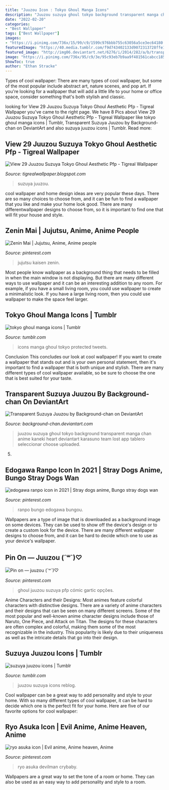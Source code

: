 ```yaml
---
title: "Juuzou Icon : Tokyo Ghoul Manga Icons"
description: "Juuzou suzuya ghoul tokyo background transparent manga chan anime kaneki heart deviantart karasuno team lost app tablero seleccionar choose uploaded"
date: "2022-02-20"
categories:
- "Best Wallpaper"
tags: ["Best Wallpaper"]
images:
- "https://i.pinimg.com/736x/15/99/c9/1599c976bbb755c63056a5ce3ec64180.jpg"
featuredImage: "https://40.media.tumblr.com/f9d743402133d9072313728ffe1ca85a/tumblr_nj263jP3XO1tv9nbto3_500.jpg"
featured_image: "http://img06.deviantart.net/6276/i/2014/282/a/b/transparent_suzuya_juuzou_by_background_chan-d80am77.png"
image: "https://i.pinimg.com/736x/95/c9/3e/95c93eb7b9aa9f481561cabcc1852929.jpg"
ShowToc: true
author: "Ethan Stracke"
---
```



Types of cool wallpaper:
There are many types of cool wallpaper, but some of the most popular include abstract art, nature scenes, and pop art. If you're looking for a wallpaper that will add a little life to your home or office space, consider something that's both stylish and classic.

	

		
looking for View 29 Juuzou Suzuya Tokyo Ghoul Aesthetic Pfp - Tigreal Wallpaper you've came to the right page. We have 8 Pics about View 29 Juuzou Suzuya Tokyo Ghoul Aesthetic Pfp - Tigreal Wallpaper like tokyo ghoul manga icons | Tumblr, Transparent Suzuya Juuzou by Background-chan on DeviantArt and also suzuya juuzou icons | Tumblr. Read more:
		
    
## View 29 Juuzou Suzuya Tokyo Ghoul Aesthetic Pfp - Tigreal Wallpaper

<img loading=lazy src="https://i0.wp.com/wallpaperaccess.com/full/183599.png" onerror="this.onerror=null;this.src='https://tse4.mm.bing.net/th?id=OIP.mVIIvrRTVKImEtP-HDYvlQHaE4&amp;pid=15.1';" alt="View 29 Juuzou Suzuya Tokyo Ghoul Aesthetic Pfp - Tigreal Wallpaper">

_Source: tigrealwallpaper.blogspot.com_

>suzuya juuzou. 

	

cool wallpaper and home design ideas are very popular these days. There are so many choices to choose from, and it can be fun to find a wallpaper that you like and make your home look good. There are many differentwallpaper designs to choose from, so it is important to find one that will fit your house and style.

    
## Zenin Mai | Jujutsu, Anime, Anime People

<img loading=lazy src="https://i.pinimg.com/736x/ab/3f/25/ab3f25b3db2ef06f88b9b06b47d51e0c.jpg" onerror="this.onerror=null;this.src='https://tse1.mm.bing.net/th?id=OIP.7Ykw36tW0ZXXwO7C0W42sgHaHZ&amp;pid=15.1';" alt="Zenin Mai | Jujutsu, Anime, Anime people">

_Source: pinterest.com_

>jujutsu kaisen zenin. 

	

Most people know wallpaper as a background thing that needs to be filled in when the main window is not displaying. But there are many different ways to use wallpaper and it can be an interesting addition to any room. For example, if you have a small living room, you could use wallpaper to create a minimalistic look. If you have a large living room, then you could use wallpaper to make the space feel larger.

    
## Tokyo Ghoul Manga Icons | Tumblr

<img loading=lazy src="https://38.media.tumblr.com/3a06752fb97eeaf0100e9c253a0ecf69/tumblr_inline_nijg11iye11sfvtb9.png" onerror="this.onerror=null;this.src='https://tse3.mm.bing.net/th?id=OIP.t0uuqxkphizcA_V6L8V8sAAAAA&amp;pid=15.1';" alt="tokyo ghoul manga icons | Tumblr">

_Source: tumblr.com_

>icons manga ghoul tokyo protected tweets. 

	

Conclusion
This concludes our look at cool wallpaper! If you want to create a wallpaper that stands out and is your own personal statement, then it's important to find a wallpaper that is both unique and stylish. There are many different types of cool wallpaper available, so be sure to choose the one that is best suited for your taste.

    
## Transparent Suzuya Juuzou By Background-chan On DeviantArt

<img loading=lazy src="http://img06.deviantart.net/6276/i/2014/282/a/b/transparent_suzuya_juuzou_by_background_chan-d80am77.png" onerror="this.onerror=null;this.src='https://tse3.mm.bing.net/th?id=OIP.boMwCyb0n23CsLMNDsgikQAAAA&amp;pid=15.1';" alt="Transparent Suzuya Juuzou by Background-chan on DeviantArt">

_Source: background-chan.deviantart.com_

>juuzou suzuya ghoul tokyo background transparent manga chan anime kaneki heart deviantart karasuno team lost app tablero seleccionar choose uploaded. 

	

5.

    
## Edogawa Ranpo Icon In 2021 | Stray Dogs Anime, Bungo Stray Dogs Wan

<img loading=lazy src="https://i.pinimg.com/736x/15/99/c9/1599c976bbb755c63056a5ce3ec64180.jpg" onerror="this.onerror=null;this.src='https://tse1.mm.bing.net/th?id=OIP.C-R3Kt7YNlDiOHJ5QGi35wHaHa&amp;pid=15.1';" alt="edogawa ranpo icon in 2021 | Stray dogs anime, Bungo stray dogs wan">

_Source: pinterest.com_

>ranpo bungo edogawa bungou. 

	

Wallpapers are a type of image that is downloaded as a background image on some devices. They can be used to show off the device's design or to create a custom look for the device. There are many different wallpaper designs to choose from, and it can be hard to decide which one to use as your device's wallpaper.

    
## Pin On — Juuzou (´꒳`)♡

<img loading=lazy src="https://i.pinimg.com/736x/51/4b/cd/514bcd428086d7fd6c9815f320d5a337.jpg" onerror="this.onerror=null;this.src='https://tse2.mm.bing.net/th?id=OIP.3T0ZEoS53QaGWwflftqJIgHaG4&amp;pid=15.1';" alt="Pin on — juuzou (´꒳`)♡">

_Source: pinterest.com_

>ghoul juuzou suzuya pfp cómic gartic opções. 

	

Anime Characters and their Designs: Most animes feature colorful characters with distinctive designs.
There are a variety of anime characters and their designs that can be seen on many different screens. Some of the most popular and well-known anime character designs include those of Naruto, One Piece, and Attack on Titan. The designs for these characters are often complex and colorful, making them some of the most recognizable in the industry. This popularity is likely due to their uniqueness as well as the intricate details that go into their design.

    
## Suzuya Juuzou Icons | Tumblr

<img loading=lazy src="https://40.media.tumblr.com/f9d743402133d9072313728ffe1ca85a/tumblr_nj263jP3XO1tv9nbto3_500.jpg" onerror="this.onerror=null;this.src='https://tse4.mm.bing.net/th?id=OIP.C-GQo8zeE1MUMvqR9OXDqgHaGd&amp;pid=15.1';" alt="suzuya juuzou icons | Tumblr">

_Source: tumblr.com_

>juuzou suzuya icons reblog. 

	

Cool wallpaper can be a great way to add personality and style to your home. With so many different types of cool wallpaper, it can be hard to decide which one is the perfect fit for your home. Here are five of our favorite options for cool wallpaper: 

    
## Ryo Asuka Icon | Evil Anime, Anime Heaven, Anime

<img loading=lazy src="https://i.pinimg.com/736x/95/c9/3e/95c93eb7b9aa9f481561cabcc1852929.jpg" onerror="this.onerror=null;this.src='https://tse2.mm.bing.net/th?id=OIP.PfgA5qc-Gl6WNzpEdw6X2AHaHa&amp;pid=15.1';" alt="ryo asuka icon | Evil anime, Anime heaven, Anime">

_Source: pinterest.com_

>ryo asuka devilman crybaby. 

	

Wallpapers are a great way to set the tone of a room or home. They can also be used as an easy way to add personality and style to a room.

